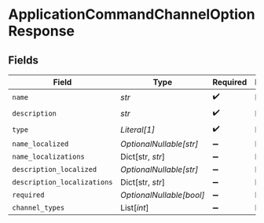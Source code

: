 # ApplicationCommandChannelOptionResponse


## Fields

| Field                       | Type                        | Required                    | Description                 |
| --------------------------- | --------------------------- | --------------------------- | --------------------------- |
| `name`                      | *str*                       | :heavy_check_mark:          | N/A                         |
| `description`               | *str*                       | :heavy_check_mark:          | N/A                         |
| `type`                      | *Literal[1]*                | :heavy_check_mark:          | N/A                         |
| `name_localized`            | *OptionalNullable[str]*     | :heavy_minus_sign:          | N/A                         |
| `name_localizations`        | Dict[str, *str*]            | :heavy_minus_sign:          | N/A                         |
| `description_localized`     | *OptionalNullable[str]*     | :heavy_minus_sign:          | N/A                         |
| `description_localizations` | Dict[str, *str*]            | :heavy_minus_sign:          | N/A                         |
| `required`                  | *OptionalNullable[bool]*    | :heavy_minus_sign:          | N/A                         |
| `channel_types`             | List[*int*]                 | :heavy_minus_sign:          | N/A                         |